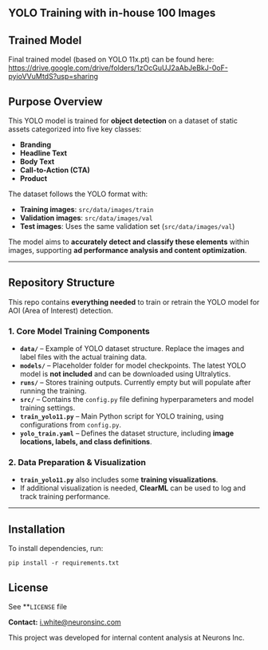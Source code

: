 ﻿## YOLO Training with in-house 100 Images

## Trained Model
Final trained model (based on YOLO 11x.pt) can be found here:
https://drive.google.com/drive/folders/1zOcGuUJ2aAbJeBkJ-0oF-pyioVVuMtdS?usp=sharing

## Purpose Overview  
This YOLO model is trained for **object detection** on a dataset of static assets categorized into five key classes:  
- **Branding**  
- **Headline Text**  
- **Body Text**  
- **Call-to-Action (CTA)**  
- **Product**  

The dataset follows the YOLO format with:  
- **Training images**: `src/data/images/train`  
- **Validation images**: `src/data/images/val`  
- **Test images**: Uses the same validation set (`src/data/images/val`)  

The model aims to **accurately detect and classify these elements** within images, supporting **ad performance analysis and content optimization**.

---

## Repository Structure  
This repo contains **everything needed** to train or retrain the YOLO model for AOI (Area of Interest) detection.

### 1. Core Model Training Components  
- **`data/`** – Example of YOLO dataset structure. Replace the images and label files with the actual training data.  
- **`models/`** – Placeholder folder for model checkpoints. The latest YOLO model is **not included** and can be downloaded using Ultralytics.  
- **`runs/`** – Stores training outputs. Currently empty but will populate after running the training.  
- **`src/`** – Contains the `config.py` file defining hyperparameters and model training settings.  
- **`train_yolo11.py`** – Main Python script for YOLO training, using configurations from `config.py`.  
- **`yolo_train.yaml`** – Defines the dataset structure, including **image locations, labels, and class definitions**.  

### 2. Data Preparation & Visualization  
- **`train_yolo11.py`** also includes some **training visualizations**.  
- If additional visualization is needed, **ClearML** can be used to log and track training performance.  

---

## Installation  
To install dependencies, run:  

```
pip install -r requirements.txt
```

## License
See **`LICENSE` file


**Contact:**  i.white@neuronsinc.com

This project was developed for internal content analysis at Neurons Inc.
